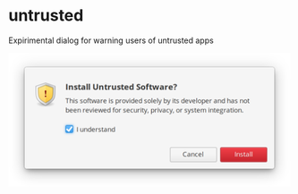 # untrusted

Expirimental dialog for warning users of untrusted apps

![Screenshot](data/screenshot.png)

